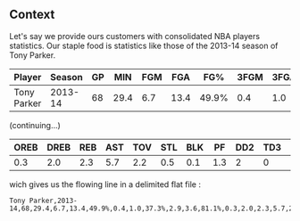 ## Context

Let's say we provide ours customers with consolidated NBA players statistics. Our staple food is statistics 
like those of the 2013-14 season of Tony Parker.

Player | Season | GP | MIN | FGM | FGA | FG% | 3FGM | 3FGA | 3FG% | FTM | FTA | FT%
--- | --- | --- | --- | --- | --- | --- | --- | --- | --- | --- | --- | --- | 
Tony Parker | 2013-14 | 68 | 29.4 | 6.7 | 13.4 | 49.9% | 0.4 | 1.0 | 37.3% | 2.9 | 3.6 | 81.1%  

(continuing...)

OREB | DREB | REB | AST | TOV | STL | BLK | PF | DD2 | TD3 | PTS
--- | --- | --- | --- | --- | --- | --- | --- | --- | --- | ---
0.3 | 2.0 | 2.3 | 5.7 | 2.2 | 0.5 | 0.1 | 1.3 | 2 | 0 | 16.7

wich gives us the flowing line in a delimited flat file :

	Tony Parker,2013-14,68,29.4,6.7,13.4,49.9%,0.4,1.0,37.3%,2.9,3.6,81.1%,0.3,2.0,2.3,5.7,2.2,0.5,0.1,1.3,2,0,16.7
